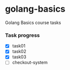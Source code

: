 # golang-basics
Golang Basics course tasks

### Task progress

- [X] task01
- [X] task02
- [X] task03
- [ ] checkout-system
